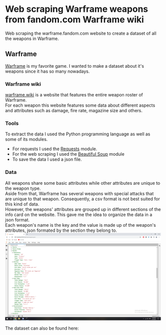 # Web scraping Warframe weapons from fandom.com Warframe wiki

Web scraping the warframe.fandom.com website to create a dataset of all the weapons in Warframe.

## Warframe
<a href='https://www.warframe.com/landing'>Warframe</a> is my favorite game. I wanted to make a dataset about it's weapons since it has so many nowadays.

### Warframe wiki

<a href='https://warframe.fandom.com/'>warframe.wiki</a> is a website that features the entire weapon roster of Warframe.<br>
For each weapon this website features some data about different aspects and attributes such as damage, fire rate, magazine size and others.<br>

### Tools

To extract the data I used the Python programming language as well as some of its modules.
* For requests I used the <a href='https://requests.readthedocs.io/en/master/'>Requests</a> module.
* For the web scraping I used the <a href='https://www.crummy.com/software/BeautifulSoup/bs4/doc/'>Beautiful Soup</a> module
* To save the data I used a json file.

### Data
All weapons share some basic attributes while other attributes are unique to the weapon type.<br>
Aside from that, Warframe has several weapons with special attacks that are unique to that weapon. Consequently, a csv format is not best suited for this kind of data.<br>
However, the weapons' attributes are grouped up in different sections of the info card on the website. This gave me the idea to organize the data in a json format.<br>
Each weapon's name is the key and the value is made up of the weapon's attributes, json formated by the section they belong to.<br>
![alt text](https://github.com/VictorMegir/Web-scraping-Warframe-weapons/blob/main/prt.png?raw=true)

The dataset can also be found here: 

